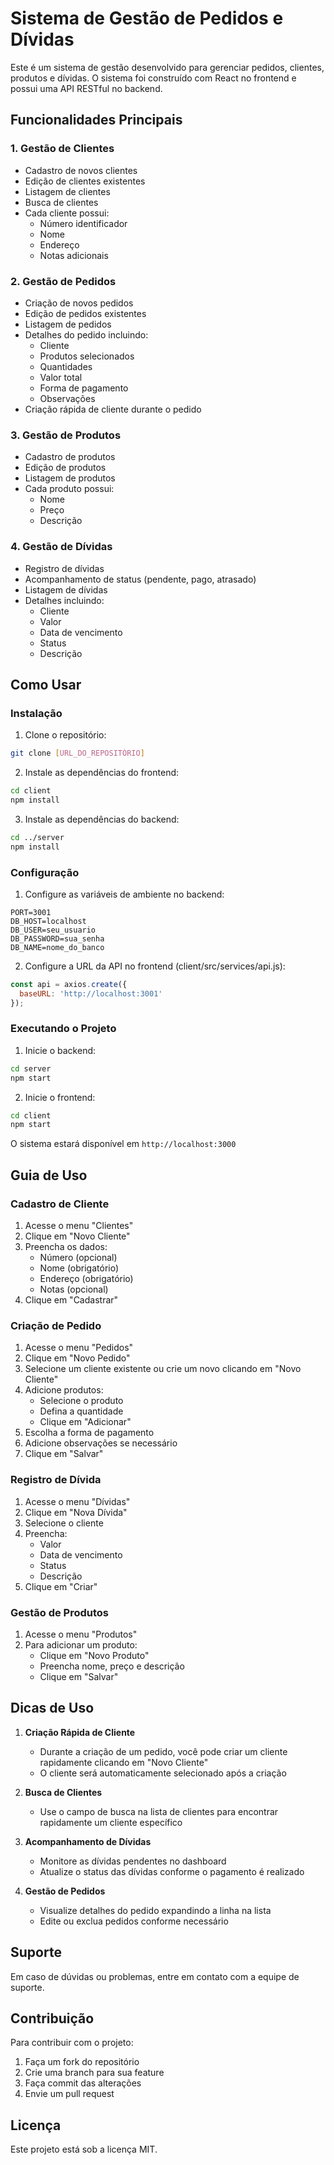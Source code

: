 # Sistema de Gestão de Pedidos e Dívidas

Este é um sistema de gestão desenvolvido para gerenciar pedidos, clientes, produtos e dívidas. O sistema foi construído com React no frontend e possui uma API RESTful no backend.

## Funcionalidades Principais

### 1. Gestão de Clientes
- Cadastro de novos clientes
- Edição de clientes existentes
- Listagem de clientes
- Busca de clientes
- Cada cliente possui:
  - Número identificador
  - Nome
  - Endereço
  - Notas adicionais

### 2. Gestão de Pedidos
- Criação de novos pedidos
- Edição de pedidos existentes
- Listagem de pedidos
- Detalhes do pedido incluindo:
  - Cliente
  - Produtos selecionados
  - Quantidades
  - Valor total
  - Forma de pagamento
  - Observações
- Criação rápida de cliente durante o pedido

### 3. Gestão de Produtos
- Cadastro de produtos
- Edição de produtos
- Listagem de produtos
- Cada produto possui:
  - Nome
  - Preço
  - Descrição

### 4. Gestão de Dívidas
- Registro de dívidas
- Acompanhamento de status (pendente, pago, atrasado)
- Listagem de dívidas
- Detalhes incluindo:
  - Cliente
  - Valor
  - Data de vencimento
  - Status
  - Descrição

## Como Usar

### Instalação

1. Clone o repositório:
```bash
git clone [URL_DO_REPOSITÓRIO]
```

2. Instale as dependências do frontend:
```bash
cd client
npm install
```

3. Instale as dependências do backend:
```bash
cd ../server
npm install
```

### Configuração

1. Configure as variáveis de ambiente no backend:
```env
PORT=3001
DB_HOST=localhost
DB_USER=seu_usuario
DB_PASSWORD=sua_senha
DB_NAME=nome_do_banco
```

2. Configure a URL da API no frontend (client/src/services/api.js):
```javascript
const api = axios.create({
  baseURL: 'http://localhost:3001'
});
```

### Executando o Projeto

1. Inicie o backend:
```bash
cd server
npm start
```

2. Inicie o frontend:
```bash
cd client
npm start
```

O sistema estará disponível em `http://localhost:3000`

## Guia de Uso

### Cadastro de Cliente
1. Acesse o menu "Clientes"
2. Clique em "Novo Cliente"
3. Preencha os dados:
   - Número (opcional)
   - Nome (obrigatório)
   - Endereço (obrigatório)
   - Notas (opcional)
4. Clique em "Cadastrar"

### Criação de Pedido
1. Acesse o menu "Pedidos"
2. Clique em "Novo Pedido"
3. Selecione um cliente existente ou crie um novo clicando em "Novo Cliente"
4. Adicione produtos:
   - Selecione o produto
   - Defina a quantidade
   - Clique em "Adicionar"
5. Escolha a forma de pagamento
6. Adicione observações se necessário
7. Clique em "Salvar"

### Registro de Dívida
1. Acesse o menu "Dívidas"
2. Clique em "Nova Dívida"
3. Selecione o cliente
4. Preencha:
   - Valor
   - Data de vencimento
   - Status
   - Descrição
5. Clique em "Criar"

### Gestão de Produtos
1. Acesse o menu "Produtos"
2. Para adicionar um produto:
   - Clique em "Novo Produto"
   - Preencha nome, preço e descrição
   - Clique em "Salvar"

## Dicas de Uso

1. **Criação Rápida de Cliente**
   - Durante a criação de um pedido, você pode criar um cliente rapidamente clicando em "Novo Cliente"
   - O cliente será automaticamente selecionado após a criação

2. **Busca de Clientes**
   - Use o campo de busca na lista de clientes para encontrar rapidamente um cliente específico

3. **Acompanhamento de Dívidas**
   - Monitore as dívidas pendentes no dashboard
   - Atualize o status das dívidas conforme o pagamento é realizado

4. **Gestão de Pedidos**
   - Visualize detalhes do pedido expandindo a linha na lista
   - Edite ou exclua pedidos conforme necessário

## Suporte

Em caso de dúvidas ou problemas, entre em contato com a equipe de suporte.

## Contribuição

Para contribuir com o projeto:
1. Faça um fork do repositório
2. Crie uma branch para sua feature
3. Faça commit das alterações
4. Envie um pull request

## Licença

Este projeto está sob a licença MIT.
